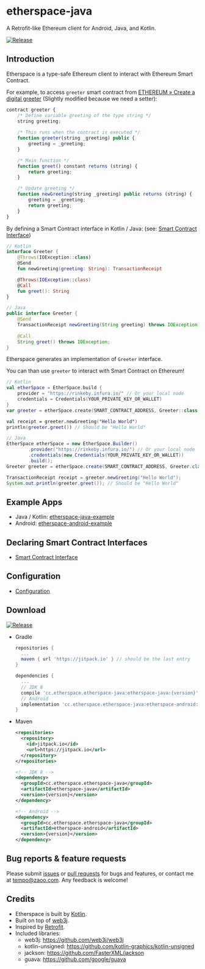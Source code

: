 # etherspace-java

A Retrofit-like Ethereum client for Android, Java, and Kotlin.

[![Release](https://jitpack.io/v/cc.etherspace.etherspace-java/etherspace-java.svg?style=flat-square)](https://jitpack.io/#cc.etherspace.etherspace-java/etherspace-java)

## Introduction

Etherspace is a type-safe Ethereum client to interact with Ethereum Smart Contract. 

For example, to access `greeter` smart contract from [ETHEREUM » Create a digital greeter](https://www.ethereum.org/greeter) (Slightly modified because we need a setter):

```javascript
contract greeter {
    /* Define variable greeting of the type string */
    string greeting;
    
    /* This runs when the contract is executed */
    function greeter(string _greeting) public {
        greeting = _greeting;
    }

    /* Main function */
    function greet() constant returns (string) {
        return greeting;
    }

    /* Update greeting */
    function newGreeting(string _greeting) public returns (string) {
        greeting = _greeting;
        return greeting;
    }
}
```

By defining a Smart Contract interface in Kotlin / Java: (see: [Smart Contract Interface](https://github.com/Wraecca/etherspace-java/wiki/Smart-Contract-Interface))

```kotlin
// Kotlin
interface Greeter {
    @Throws(IOException::class)
    @Send
    fun newGreeting(greeting: String): TransactionReceipt

    @Throws(IOException::class)
    @Call
    fun greet(): String
}
```

```java
// Java
public interface Greeter {
    @Send
    TransactionReceipt newGreeting(String greeting) throws IOException;
    
    @Call
    String greet() throws IOException;
}
```

Etherspace generates an implementation of `Greeter` interface. 

You can than use `greeter` to interact with Smart Contract on Ethereum!
                                                               
```kotlin
// Kotlin
val etherSpace = EtherSpace.build {
    provider = "https://rinkeby.infura.io/" // Or your local node 
    credentials = Credentials(YOUR_PRIVATE_KEY_OR_WALLET)
}
var greeter = etherSpace.create(SMART_CONTRACT_ADDRESS, Greeter::class.java)

val receipt = greeter.newGreeting("Hello World")
println(greeter.greet()) // Should be "Hello World"
```

```java
// Java
EtherSpace etherSpace = new EtherSpace.Builder()
        .provider("https://rinkeby.infura.io/") // Or your local node
        .credentials(new Credentials(YOUR_PRIVATE_KEY_OR_WALLET))
        .build();
Greeter greeter = etherSpace.create(SMART_CONTRACT_ADDRESS, Greeter.class);

TransactionReceipt receipt = greeter.newGreeting("Hello World");
System.out.println(greeter.greet()); // Should be "Hello World"

```

## Example Apps

- Java / Kotlin: [etherspace-java-example](https://github.com/Wraecca/etherspace-java/tree/master/etherspace-java-example)
- Android: [etherspace-android-example](https://github.com/Wraecca/etherspace-java/tree/master/etherspace-android-example)

## Declaring Smart Contract Interfaces

- [Smart Contract Interface](https://github.com/Wraecca/etherspace-java/wiki/Smart-Contract-Interface)

## Configuration

- [Configuration](https://github.com/Wraecca/etherspace-java/wiki/Configuration)

## Download

[![Release](https://jitpack.io/v/cc.etherspace.etherspace-java/Repo.svg?style=flat-square)](https://jitpack.io/#cc.etherspace.etherspace-java/Repo)

- Gradle
  ```gradle
  repositories {
    ...
    maven { url 'https://jitpack.io' } // should be the last entry
  }

  dependencies {
    ...
    // JDK 8
    compile 'cc.etherspace.etherspace-java:etherspace-java:{version}'
    // Android
    implementation 'cc.etherspace.etherspace-java:etherspace-android:{version}'
  }
  ```

- Maven

  ```xml
  <repositories>
    <repository>
      <id>jitpack.io</id>
      <url>https://jitpack.io</url>
    </repository>
  </repositories>

  <!-- JDK 8 -->
  <dependency>
    <groupId>cc.etherspace.etherspace-java</groupId>
    <artifactId>etherspace-java</artifactId>
    <version>{version}</version>
  </dependency>

  <!-- Android -->
  <dependency>
    <groupId>cc.etherspace.etherspace-java</groupId>
    <artifactId>etherspace-android</artifactId>
    <version>{version}</version>
  </dependency>
  ```
  
## Bug reports & feature requests

Please submit [issues](https://github.com/Wraecca/etherspace-java/issues) or [pull requests](https://github.com/Wraecca/etherspace-java/pulls) for bugs and features, or contact me at [tempo@zaoo.com](mailto:tempo@zaoo.com).
Any feedback is welcome!

## Credits

- Etherspace is built by [Kotlin](https://kotlinlang.org/).
- Built on top of [web3j](https://github.com/web3j/web3j).
- Inspired by [Retrofit](http://square.github.io/retrofit/).
- Included libraries:
  - web3j: https://github.com/web3j/web3j
  - kotlin-unsigned: https://github.com/kotlin-graphics/kotlin-unsigned
  - jackson: https://github.com/FasterXML/jackson
  - guava: https://github.com/google/guava
